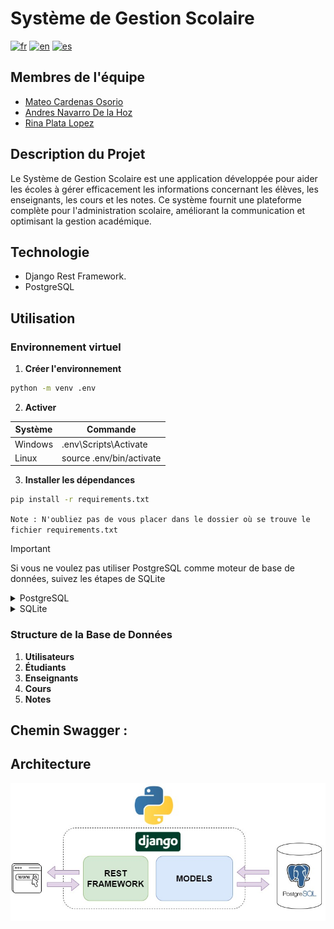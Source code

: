 # Système de Gestion Scolaire

[![fr](https://img.shields.io/badge/langue-fr-blue)](https://github.com/mateocar/Gestion_Escolar_back/blob/main/README.fr.md)
[![en](https://img.shields.io/badge/langue-en-red)](https://github.com/mateocar/Gestion_Escolar_back/blob/main/README.en.md)
[![es](https://img.shields.io/badge/langue-es-green)](https://github.com/mateocar/Gestion_Escolar_back/blob/main/README.md)

## Membres de l'équipe

- [Mateo Cardenas Osorio](https://github.com/mateocar)
- [Andres Navarro De la Hoz](https://github.com/eldelahoz)
- [Rina Plata Lopez](https://github.com/Rinaplata)

## Description du Projet

Le Système de Gestion Scolaire est une application développée pour aider les écoles à gérer efficacement les informations concernant les élèves, les enseignants, les cours et les notes. Ce système fournit une plateforme complète pour l'administration scolaire, améliorant la communication et optimisant la gestion académique.

## Technologie

- Django Rest Framework.
- PostgreSQL

## Utilisation

### Environnement virtuel

1. **Créer l'environnement**

```bash
python -m venv .env
```

2. **Activer**

| Système | Commande                 |
| ------- | ------------------------ |
| Windows | .env\Scripts\Activate    |
| Linux   | source .env/bin/activate |

3. **Installer les dépendances**

```bash
pip install -r requirements.txt
```

`Note : N'oubliez pas de vous placer dans le dossier où se trouve le fichier requirements.txt`

> [!IMPORTANT]
> Si vous ne voulez pas utiliser PostgreSQL comme moteur de base de données, suivez les étapes de SQLite

<details>
<summary>PostgreSQL</summary>

1. **Fichiers nécessaires pour PostgreSQL (LOCAL)**

   Si vous exécutez une base de données PostgreSQL, vous devez ajouter les fichiers au chemin suivant selon votre système d'exploitation

| Système | Nom du fichier   | Chemin du fichier                                                                    |
| ------- | ---------------- | ------------------------------------------------------------------------------------ |
| Windows | .pg_service.conf | %APPDATA%\postgresql\\.pg_service.conf (SI la carpeta postgresql no existe, crearla) |
| Linux   | .pg_service.conf | ~/.pg_service.conf (Directorio local)                                                |

2. **Créer un conteneur PostgreSQL**

   Le fichier `docker-compose.yml` contient une configuration pour une image postgresql-alpine pour la création de la base de données en local. Veuillez modifier les variables d'environnement suivantes :

```bash
- POSTGRES_PASSWORD=(Same password as in the .pgpass file)
- POSTGRES_USER=username(Same user as in the .pgpass file)
```

</details>

<details>
<summary>SQLite</summary>

1. **Changer le moteur de base de données sur settings.py**

Dans le fichier settings.py situé à `gestion_escolar\settings.py` cchanger la partie suivante du code

```py
...
DATABASES = {
    'default': {
        'ENGINE': 'django.db.backends.postgresql',
        "OPTIONS": {
            "service": "db_service",
            "passfile": ".pgpass",
        },
    }
}
...
```

Pour cette code:

```py
DATABASES = {
    'default': {
        'ENGINE': 'django.db.backends.sqlite3',
        'NAME': BASE_DIR / "db.sqlite3",
    }
}
```

</details>

### Structure de la Base de Données

1. **Utilisateurs**
2. **Étudiants**
3. **Enseignants**
4. **Cours**
5. **Notes**

## **Chemin Swagger :**

## Architecture

![Arquitecutra](./Doc/img/Arquitectura%20Back%20Gestion%20Escolar.jpg)

